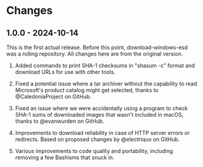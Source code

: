 # Changes

## 1.0.0 - 2024-10-14

This is the first actual release. Before this point, download-windows-esd was a rolling repository. All changes here are from the original version.

1.  Added commands to print SHA-1 checksums in "shasum -c" format and download URLs for use with other tools.

2.  Fixed a potential issue where a tar archiver without the capability to read Microsoft's product catalog might get selected, thanks to @CaledoniaProject on GitHub.

3.  Fixed an issue where we were accidentally using a program to check SHA-1 sums of downloaded images that wasn't included in macOS, thanks to @evanwurden on GitHub.

4.  Improvements to download reliability in case of HTTP server errors or redirects. Based on proposed changes by @electriquo on GitHub.

5.  Various improvements to code quality and portability, including removing a few Bashisms that snuck in.
